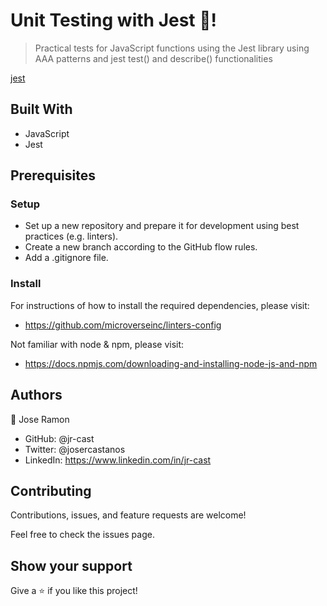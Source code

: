 # Unit Testing with Jest 🥼!

> Practical tests for JavaScript functions using the Jest library using AAA patterns and jest test() and describe() functionalities

[jest](https://www.albertoluebbert.com/blog/wp-content/uploads/2020/06/jest.png)

## Built With

- JavaScript
- Jest

## Prerequisites

### Setup

- Set up a new repository and prepare it for development using best practices (e.g. linters).
- Create a new branch according to the GitHub flow rules.
- Add a .gitignore file.

### Install

For instructions of how to install the required dependencies, please visit:

- https://github.com/microverseinc/linters-config

Not familiar with node & npm, please visit:

- https://docs.npmjs.com/downloading-and-installing-node-js-and-npm

## Authors

:bust_in_silhouette: Jose Ramon

- GitHub: @jr-cast
- Twitter: @josercastanos
- LinkedIn: https://www.linkedin.com/in/jr-cast


## Contributing

Contributions, issues, and feature requests are welcome!

Feel free to check the issues page.

## Show your support

Give a :star: if you like this project!

